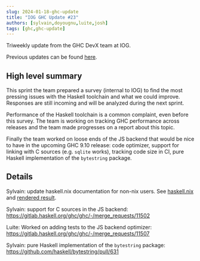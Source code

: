 ```yaml
---
slug: 2024-01-18-ghc-update
title: "IOG GHC Update #23"
authors: [sylvain,doyougnu,luite,josh]
tags: [ghc,ghc-update]
---
```


Triweekly update from the GHC DevX team at IOG.

<!-- truncate -->

Previous updates can be found [here](https://engineering.iog.io/tags/ghc-update).

## High level summary

This sprint the team prepared a survey (internal to IOG) to find the most
pressing issues with the Haskell toolchain and what we could improve. Responses
are still incoming and will be analyzed during the next sprint.

Performance of the Haskell toolchain is a common complaint, even before this
survey. The team is working on tracking GHC performance across releases and
the team made progresses on a report about this topic.

Finally the team worked on loose ends of the JS backend that would be
nice to have in the upcoming GHC 9.10 release: code optimizer, support for linking with
C sources (e.g. `sqlite` works), tracking code size in CI, pure Haskell implementation of
the `bytestring` package.

## Details

Sylvain: update haskell.nix documentation for non-nix users. See
[haskell.nix](https://github.com/input-output-hk/haskell.nix/pull/2006) and
[rendered result](https://input-output-hk.github.io/haskell.nix/).

Sylvain: support for C sources in the JS backend: https://gitlab.haskell.org/ghc/ghc/-/merge_requests/11502

Luite: Worked on adding tests to the JS backend optimizer: https://gitlab.haskell.org/ghc/ghc/-/merge_requests/11507

Sylvain: pure Haskell implementation of the `bytestring` package: https://github.com/haskell/bytestring/pull/631
